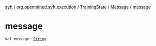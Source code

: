 [syft](../../../index.md) / [org.openmined.syft.execution](../../index.md) / [TrainingState](../index.md) / [Message](index.md) / [message](./message.md)

# message

`val message: `[`String`](https://kotlinlang.org/api/latest/jvm/stdlib/kotlin/-string/index.html)